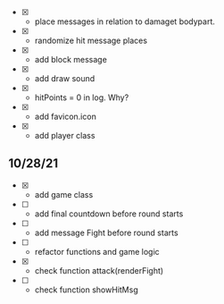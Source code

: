 - [x] - place messages in relation to damaget bodypart.
- [x] - randomize hit message places
- [x] - add block message
- [x] - add draw sound
- [x] - hitPoints = 0 in log. Why?
- [x] - add favicon.icon
- [x] - add player class

## 10/28/21

- [x] - add game class
- [ ] - add final countdown before round starts
- [ ] - add message Fight before round starts
- [ ] - refactor functions and game logic
- [x] - check function attack(renderFight)
- [ ] - check function showHitMsg

